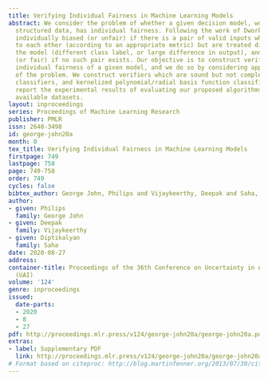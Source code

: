 ```yaml
---
title: Verifying Individual Fairness in Machine Learning Models
abstract: We consider the problem of whether a given decision model, working with
  structured data, has individual fairness. Following the work of Dwork, a model is
  individually biased (or unfair) if there is a pair of valid inputs which are close
  to each other (according to an appropriate metric) but are treated differently by
  the model (different class label, or large difference in output), and it is unbiased
  (or fair) if no such pair exists. Our objective is to construct verifiers for proving
  individual fairness of a given model, and we do so by considering appropriate relaxations
  of the problem. We construct verifiers which are sound but not complete for linear
  classifiers, and kernelized polynomial/radial basis function classifiers. We also
  report the experimental results of evaluating our proposed algorithms on publicly
  available datasets.
layout: inproceedings
series: Proceedings of Machine Learning Research
publisher: PMLR
issn: 2640-3498
id: george-john20a
month: 0
tex_title: Verifying Individual Fairness in Machine Learning Models
firstpage: 749
lastpage: 758
page: 749-758
order: 749
cycles: false
bibtex_author: George John, Philips and Vijaykeerthy, Deepak and Saha, Diptikalyan
author:
- given: Philips
  family: George John
- given: Deepak
  family: Vijaykeerthy
- given: Diptikalyan
  family: Saha
date: 2020-08-27
address: 
container-title: Proceedings of the 36th Conference on Uncertainty in Artificial Intelligence
  (UAI)
volume: '124'
genre: inproceedings
issued:
  date-parts:
  - 2020
  - 8
  - 27
pdf: http://proceedings.mlr.press/v124/george-john20a/george-john20a.pdf
extras:
- label: Supplementary PDF
  link: http://proceedings.mlr.press/v124/george-john20a/george-john20a-supp.pdf
# Format based on citeproc: http://blog.martinfenner.org/2013/07/30/citeproc-yaml-for-bibliographies/
---
```

